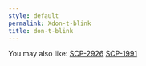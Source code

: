 ```yaml
---
style: default
permalink: Xdon-t-blink
title: don-t-blink
---
```

You may also like:
[SCP-2926](http://scp-wiki.net/scp-2926)
[SCP-1991](http://scp-wiki.net/scp-1991)